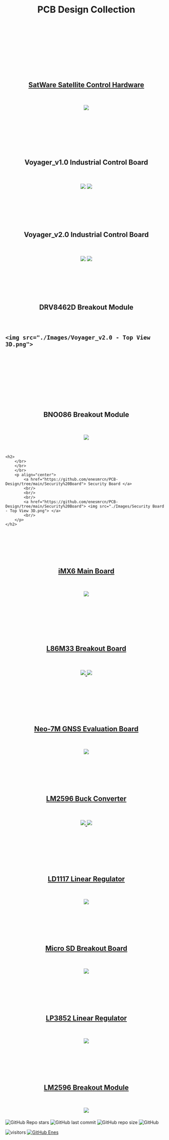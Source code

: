 <br/>
<br/>

<!-- BAŞLIK -->
<h1> 
  <p align="center">
     PCB Design Collection
  </p>
</h1>

<br/>
</br>
</br>



<!-- AÇILIŞ -->
<h2> 
  <br/>
    <br/>
    <br/>
  <p align="center">
     <a href="https://github.com/enesmrcn/PCB-Design/tree/main/SatWare"> SatWare </n> Satellite Control Hardware </a>
    <br/>
    <br/>
    <br/>
  <img src="./Images/SatWare - Top View 3D.png">


<br/>
</br>
  
  </p>
</h2>

<!-- KAPANIŞ -->





<!-- AÇILIŞ -->
<h2> 
  </br>
  </br>
  </br>
  <p align="center">
    Voyager_v1.0 Industrial Control Board
    <br/>
    <br/>
    <br/>
    <img src="./Images/Voyager_v1.0_Top View 3D.png"> </a>
    <img src="./Images/Voyager_v1.0 - Assembled.png"> </a>
    <br/>
  </p>
</h2>
<!-- KAPANIŞ -->


<!-- AÇILIŞ -->
<h2> 
  </br>
  </br>
  </br>
  <p align="center">
    Voyager_v2.0 Industrial Control Board
    <br/>
    <br/>
    <br/>
    <img src="./Images/Voyager_v2.0_Top View 3D.png"> </a>
    <img src="./Images/Voyager_v2.0 - Assembled.png"> </a>
    <br/>
  </p>
</h2>
<!-- KAPANIŞ -->



<!-- AÇILIŞ -->
<h2> 
  </br>
  </br>
  </br>
  <p align="center">
  DRV8462D Breakout Module
    <br/>
    <br/>
    <br/>

    <img src="./Images/Voyager_v2.0 - Top View 3D.png">

   <br/>
   <br/>
  </p>
</h2>
<!-- KAPANIŞ -->




<!-- AÇILIŞ -->
<h2> 
  </br>
  </br>
  </br>
  <p align="center">
  BNO086 Breakout Module
    <br/>
    <br/>
    <br/>
    <img src="./Images/iMX6 - Top View 3D.png">
   <br/>
   <br/>
  </p>
</h2>

<!-- KAPANIŞ -->



<!-- AÇILIŞ -->
	<h2> 
		</br>
  		</br>
  		</br>
		<p align="center">
			<a href="https://github.com/enesmrcn/PCB-Design/tree/main/Security%20Board"> Security Board </a>
			<br/>
			<br/>
			<br/>
			<a href="https://github.com/enesmrcn/PCB-Design/tree/main/Security%20Board"> <img src="./Images/Security Board - Top View 3D.png"> </a>
			<br/>
		</p>
	</h2>
<!-- KAPANIŞ -->





<!-- AÇILIŞ -->
<h2> 
  </br>
  </br>
  </br>
  <p align="center">
  <a href="https://github.com/enesmrcn/PCB-Design/tree/main/iMX6%20Main%20Board"> iMX6 Main Board </a>
    <br/>
    <br/>
    <br/>
  <a href="https://github.com/enesmrcn/PCB-Design/tree/main/iMX6%20Main%20Board"> <img src="./Images/iMX6 - Top View 3D.png"> </a>


<br/>
<br/>
  
  </p>
</h2>

<!-- KAPANIŞ -->





<!-- AÇILIŞ -->
<h2> 
  </br>
  </br>
  </br>
  <p align="center">
      <a href="https://github.com/enesmrcn/PCB-Design/tree/main/L86M33%20Breakout%20Board"> L86M33 Breakout Board </a>
    <br/>
    <br/>
    <br/>
  <a href="https://github.com/enesmrcn/PCB-Design/tree/main/L86M33%20Breakout%20Board"> <img src="./Images/LM86M33 - Top View 3D.png"> </a>
  <a href="https://github.com/enesmrcn/PCB-Design/tree/main/L86M33%20Breakout%20Board"> <img src="./Images/LM86M33 - Assembled.jpg"> </a>
  
<br/>
<br/>
  
  </p>
</h2>

<!-- KAPANIŞ -->




<!-- AÇILIŞ -->
<h2> 
  </br>
  </br>
  </br>
  <p align="center">
     <a href="https://github.com/enesmrcn/PCB-Design/tree/main/Neo-7M%20GNSS%20Evaluation%20Board"> Neo-7M GNSS Evaluation Board </a>
    <br/>
    <br/>
    <br/>
  <a href="https://github.com/enesmrcn/PCB-Design/tree/main/Neo-7M%20GNSS%20Evaluation%20Board"> <img src="./Images/NEO7M - Top View 3D.png"> </a>


<br/>
  
  </p>
</h2>

<!-- KAPANIŞ -->



<!-- AÇILIŞ -->
<h2> 
  </br>
  </br>
  </br>
  <p align="center">
      <a href="https://github.com/enesmrcn/PCB-Design/tree/main/LM2596%20Buck%20Converter"> LM2596 Buck Converter </a>
    <br/>
    <br/>
    <br/>
  <a href="https://github.com/enesmrcn/PCB-Design/tree/main/LM2596%20Buck%20Converter"> <img src="./Images/LM2596 - Top View 3D.png"> </a>
  <a href="https://github.com/enesmrcn/PCB-Design/tree/main/LM2596%20Buck%20Converter"> <img src="./Images/LM2596 - Assembled.jpg"> </a>
  
<br/>
<br/>
  
  </p>
</h2>

<!-- KAPANIŞ -->




<!-- AÇILIŞ -->
<h2> 
  </br>
  </br>
  </br>
  <p align="center">
     <a href="https://github.com/enesmrcn/PCB-Design/tree/main/LD1117-3V3%20Regulator"> LD1117 Linear Regulator </a>
    <br/>
    <br/>
    <br/>
  <a href="https://github.com/enesmrcn/PCB-Design/tree/main/LD1117-3V3%20Regulator"> <img src="./Images/LD1117 - Side View 3D.png"> </a>


<br/>
  
  </p>
</h2>

<!-- KAPANIŞ -->





<!-- AÇILIŞ -->
<h2> 
  </br>
  </br>
  </br>
  <p align="center">
  <a href="https://github.com/enesmrcn/PCB-Design/tree/main/PSU"> Micro SD Breakout Board </a>
    <br/>
    <br/>
    <br/>
  <a href="https://github.com/enesmrcn/PCB-Design/tree/main/Micro%20SD%20Breakout%20Board"> <img src="./Images/Micro SD - Side View 3D.png"> </a>


<br/>
  
  </p>
</h2>

<!-- KAPANIŞ -->





<!-- AÇILIŞ -->
<h2> 
  </br>
  </br>
  </br>
  <p align="center">
  <a href="https://github.com/enesmrcn/PCB-Design/tree/main/PSU"> LP3852 Linear Regulator </a>
    <br/>
    <br/>
    <br/>
  <a href="https://github.com/enesmrcn/PCB-Design/tree/main/LP3852-5V%20Regulator"> <img src="./Images/LP3852 - Side View.png"> </a>


<br/>
  
  </p>
</h2>

<!-- KAPANIŞ -->





<!-- AÇILIŞ -->
<!-- This project might be deleted --> 
<h2> 
  </br>
  </br>
  </br>
  <p align="center">
  <a href="https://github.com/enesmrcn/PCB-Design/tree/main/PSU"> LM2596 Breakout Module </a>
    <br/>
    <br/>
    <br/>
  <a href="https://github.com/enesmrcn/PCB-Design/tree/main/PSU"> <img src="./PSU/Screenshots/top-3d-view.png"> </a>


<br/>
  
  </p>
</h2>

<!-- KAPANIŞ -->






<!-- SHIELDS -->
![GitHub Repo stars](https://img.shields.io/github/stars/enesmrcn/PCB-Design?style=social)
![GitHub last commit](https://img.shields.io/github/last-commit/enesmrcn/PCB-Design)
![GitHub repo size](https://img.shields.io/github/repo-size/enesmrcn/PCB-Design)
![GitHub](https://img.shields.io/github/license/enesmrcn/PCB-Design)

  <!-- Visitors badge: -->
![visitors](https://visitor-badge.laobi.icu/badge?page_id=enesmrcn.enesmrcn)  [![GitHub Enes](https://img.shields.io/github/followers/enesmrcn?label=follow&style=social)](https://github.com/enesmrcn)
